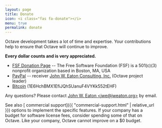 ```yaml
---
layout: page
title: Donate
icon: <i class="fas fa-donate"></i>
menu: true
permalink: donate
---
```


Octave development takes a lot of time and expertise.
Your contributions help to ensure that Octave will continue to improve.

**Every dollar counts and is very appreciated.**

- [FSF Donation Page](https://crm.fsf.org/civicrm/contribute/transact?reset=1&id=10)
  -- The Free Software Foundation (FSF) is a 501(c)(3) nonprofit organization based in Boston, MA, USA
- [<i class="fab fa-paypal"></i> PayPal](https://www.paypal.com/cgi-bin/webscr?cmd=_s-xclick&hosted_button_id=UYHVW7R596RZ8)
  -- receiver [John W. Eaton Consulting, Inc.](https://jweaton.org/)
  (Octave project leader)
- [<i class="fab fa-bitcoin"></i> Bitcoin](bitcoin:1E6HchBMX1EfiJQhSUanuF4VYKk552tEHF)
  (1E6HchBMX1EfiJQhSUanuF4VYKk552tEHF)

Any questions?
Please contact [John W. Eaton &lt;jwe@jweaton.org&gt;](mailto:jwe@jweaton.org)
by email.

See also
[<i class="fas fa-comment-dollar"></i> commercial support]({{ "commercial-support.html" | relative_url }})
options to implement the specific features.
If your company has a budget for software license fees,
consider spending some of that on Octave.
Like your company, Octave cannot improve on a $0 budget.
